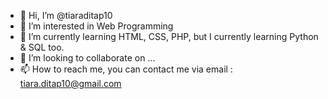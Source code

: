 - 👋 Hi, I’m @tiaraditap10
- 👀 I’m interested in Web Programming
- 🌱 I’m currently learning HTML, CSS, PHP, but I currently learning Python & SQL too.
- 💞️ I’m looking to collaborate on ...
- 📫 How to reach me, you can contact me via email : tiara.ditap10@gmail.com

<!---
tiaraditap10/tiaraditap10 is a ✨ special ✨ repository because its `README.md` (this file) appears on your GitHub profile.
You can click the Preview link to take a look at your changes.
--->
